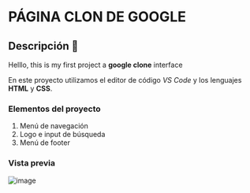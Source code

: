# PÁGINA CLON DE GOOGLE
## Descripción 👀
Helllo, this is my first project a **google clone** interface

En este proyecto utilizamos el editor de código *VS Code* y los lenguajes **HTML** y **CSS**.

### Elementos del proyecto
<ol>
  <li>Menú de navegación</li>
  <li>Logo e input de búsqueda</li>
  <li>Menú de footer</li>
</ol>

### Vista previa

![image](https://github.com/AlineZavala-19/google-clone/assets/79319893/3d74ff3b-430b-48fd-86da-6f2f8c5443ea)


